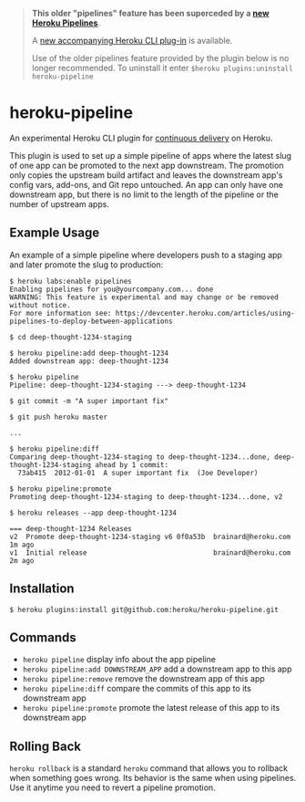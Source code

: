 >**This older "pipelines" feature has been superceded by a [new Heroku Pipelines](https://devcenter.heroku.com/articles/heroku-labs-new-pipelines)**.
>
>A [new accompanying Heroku CLI plug-in](https://github.com/heroku/heroku-pipelines) is available.  
>
>Use of the older pipelines feature provided by the plugin below is no longer recommended. To uninstall it enter `$heroku plugins:uninstall heroku-pipeline`

heroku-pipeline
===============
An experimental Heroku CLI plugin for [continuous delivery](http://en.wikipedia.org/wiki/Continuous_delivery) on Heroku.

This plugin is used to set up a simple pipeline of apps where the latest slug of one app can be promoted to the next app downstream. The promotion only copies the upstream build artifact and leaves the downstream app's config vars, add-ons, and Git repo untouched. An app can only have one downstream app, but there is no limit to the length of the pipeline or the number of upstream apps. 

Example Usage
-------------
An example of a simple pipeline where developers push to a staging app and later promote the slug to production:

    $ heroku labs:enable pipelines
    Enabling pipelines for you@yourcompany.com... done
    WARNING: This feature is experimental and may change or be removed without notice.
    For more information see: https://devcenter.heroku.com/articles/using-pipelines-to-deploy-between-applications

    $ cd deep-thought-1234-staging

    $ heroku pipeline:add deep-thought-1234
    Added downstream app: deep-thought-1234

    $ heroku pipeline
    Pipeline: deep-thought-1234-staging ---> deep-thought-1234

    $ git commit -m "A super important fix"

    $ git push heroku master

    ...

    $ heroku pipeline:diff
    Comparing deep-thought-1234-staging to deep-thought-1234...done, deep-thought-1234-staging ahead by 1 commit:
      73ab415  2012-01-01  A super important fix  (Joe Developer)

    $ heroku pipeline:promote
    Promoting deep-thought-1234-staging to deep-thought-1234...done, v2
    
    $ heroku releases --app deep-thought-1234
    
    === deep-thought-1234 Releases
    v2  Promote deep-thought-1234-staging v6 0f0a53b  brainard@heroku.com   1m ago
    v1  Initial release                               brainard@heroku.com   2m ago

Installation
------------
    $ heroku plugins:install git@github.com:heroku/heroku-pipeline.git

Commands
--------
  - `heroku pipeline`                          display info about the app pipeline
  - `heroku pipeline:add DOWNSTREAM_APP`       add a downstream app to this app
  - `heroku pipeline:remove`                   remove the downstream app of this app
  - `heroku pipeline:diff`                     compare the commits of this app to its downstream app
  - `heroku pipeline:promote`                  promote the latest release of this app to its downstream app

Rolling Back
------------
`heroku rollback` is a standard `heroku` command that allows you to rollback when something goes wrong. Its
behavior is the same when using pipelines. Use it anytime you need to revert a pipeline promotion.
